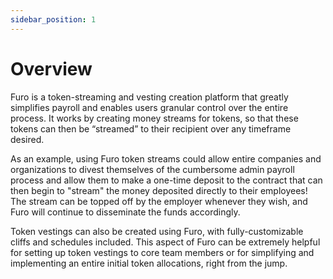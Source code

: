 ```yaml
---
sidebar_position: 1
---
```


# Overview

Furo is a token-streaming and vesting creation platform that greatly simplifies payroll and enables users granular control over the entire process. It works by creating money streams for tokens, so that these tokens can then be “streamed” to their recipient over any timeframe desired.

As an example, using Furo token streams could allow entire companies and organizations to divest themselves of the cumbersome admin payroll process and allow them to make a one-time deposit to the contract that can then begin to "stream" the money deposited directly to their employees! The stream can be topped off by the employer whenever they wish, and Furo will continue to disseminate the funds accordingly.

Token vestings can also be created using Furo, with fully-customizable cliffs and schedules included. This aspect of Furo can be extremely helpful for setting up token vestings to core team members or for simplifying and implementing an entire initial token allocations, right from the jump.
